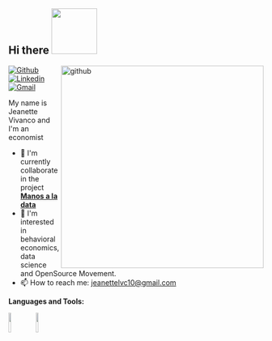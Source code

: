 <h2> Hi there <img src="https://media.giphy.com/media/Wj7lNjMNDxSmc/giphy.gif" width="90" /></h2>  
 <img align="right" src="https://media.giphy.com/media/3owyp2SViuDIGh8YoM/giphy.gif" alt="github" width="400" height="400">

[![Github](https://img.shields.io/badge/-Github-000?style=flat&logo=Github&logoColor=white)](https://github.com/Jeanette2020)
[![Linkedin](https://img.shields.io/badge/-LinkedIn-blue?style=flat&logo=Linkedin&logoColor=white)](https://www.linkedin.com/in/jeanette-lucero-vivanco-cornelio-2739ba154/)
[![Gmail](https://img.shields.io/badge/-Gmail-c14438?style=flat&logo=Gmail&logoColor=white)](mailto:jeanettelvc10@gmail.com)

My name is Jeanette Vivanco and I'm an economist 

- 🤝 I'm currently collaborate in the project **[Manos a la data](https://github.com/manosaladata)**
- 🎯 I'm interested in behavioral economics, data science and OpenSource Movement.
- 📫 How to reach me: jeanettelvc10@gmail.com

**Languages and Tools:**
<br />

<code><img width="10%" src="https://www.stata.com/includes/images/stata-logo-blue.svg"></code>
<code><img width="10%" src="https://rstudio.com/wp-content/uploads/2018/10/RStudio-Logo-Flat.png"></code>

<!--
* 1 version
<a href="https://www.linkedin.com/in/jeanette-lucero-vivanco-cornelio-2739ba154/">
  <img align="left" alt="Jeanette's LinkdeIN" width="100px" src="https://img.shields.io/badge/linkedin-%230077B5.svg?&style=for-the-badge&logo=linkedin&logoColor=white" />
</a> 
  <img align="right" src="https://media.giphy.com/media/H1f1T0tKK4jEfNt6MG/giphy.gif" alt="github" width="40%" height="20%">

**Jeanette2020/Jeanette2020** is a ✨ _special_ ✨ repository because its `README.md` (this file) appears on your GitHub profile.

Here are some ideas to get you started:

- 🔭 I’m currently working on ...
- 🌱 I’m currently learning ...
- 👯 I’m looking to collaborate on ...
- 🤔 I’m looking for help with ...
- 💬 Ask me about ...
- 📫 How to reach me: ...
- 😄 Pronouns: ...
- ⚡ Fun fact: ...
-->
